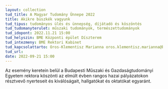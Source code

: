 ```yaml
---
layout: collection
tud_title: A Magyar Tudomány Ünnepe 2022
title: Akikre büszkék vagyunk
tud_tipus: tudományos ülés és ünnepség, díjátadó és köszöntés
tud_tudomanyterulet: műszaki tudományok, természettudományok
tud_idopont: 2022.11.21 15:00
tud_helyszin: BME Központi épület Díszterem
tud_intezmeny: BME Rektori Kabinet
tud_kapcsolattarto: Oros-Klementisz Marianna oros.klementisz.marianna@bme.hu 463-2289
tud_url: 
date: 2022-09-21 15:00
---
```

Az esemény keretein belül a Budapesti Műszaki és Gazdaságtudományi Egyetem rektora köszönti az elmúlt évben rangos hazai pályázatokon résztvevő nyerteseit és kiválóságait, hallgatókat és oktatókat egyaránt.